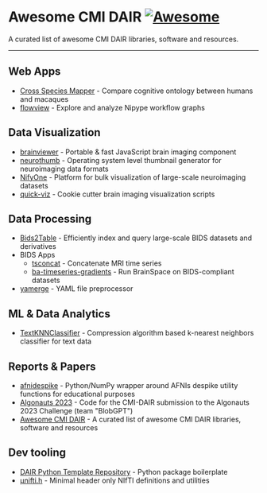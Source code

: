 # Awesome CMI DAIR [![Awesome](https://cdn.rawgit.com/sindresorhus/awesome/d7305f38d29fed78fa85652e3a63e154dd8e8829/media/badge.svg)](https://github.com/sindresorhus/awesome)

A curated list of awesome CMI DAIR libraries, software and resources.

---

## Web Apps
* [Cross Species Mapper](https://github.com/cmi-dair/cross-species-mapper) - Compare cognitive ontology between humans and macaques
* [flowview](https://github.com/cmi-dair/flowview) - Explore and analyze Nipype workflow graphs

## Data Visualization
* [brainviewer](https://github.com/cmi-dair/brainviewer) - Portable & fast JavaScript brain imaging component
* [neurothumb](https://github.com/cmi-dair/neurothumb) - Operating system level thumbnail generator for neuroimaging data formats
* [NifyOne](https://github.com/cmi-dair/niftyone) - Platform for bulk visualization of large-scale neuroimaging datasets
* [quick-viz](https://github.com/cmi-dair/quick-viz) - Cookie cutter brain imaging visualization scripts

## Data Processing
* [Bids2Table](https://github.com/cmi-dair/bids2table) - Efficiently index and query large-scale BIDS datasets and derivatives
* BIDS Apps
  * [tsconcat](https://github.com/cmi-dair/tsconcat) - Concatenate MRI time series
  * [ba-timeseries-gradients](https://github.com/cmi-dair/ba-timeseries-gradients) - Run BrainSpace on BIDS-compliant datasets
* [yamerge](https://github.com/cmi-dair/yamerge) - YAML file preprocessor

## ML & Data Analytics
* [TextKNNClassifier](https://github.com/cmi-dair/text-knnassifier) - Compression algorithm based k-nearest neighbors classifier for text data

## Reports & Papers
* [afnidespike](https://github.com/cmi-dair/afni-despike-py) - Python/NumPy wrapper around AFNIs despike utility functions for educational purposes
* [Algonauts 2023](https://github.com/cmi-dair/algonauts23) - Code for the CMI-DAIR submission to the Algonauts 2023 Challenge (team "BlobGPT")
* [Awesome CMI DAIR](https://github.com/cmi-dair/awesome-dair) - A curated list of awesome CMI DAIR libraries, software and resources

## Dev tooling
* [DAIR Python Template Repository](https://github.com/cmi-dair/template-python-repository) - Python package boilerplate
* [&#956;nifti.h](https://github.com/cmi-dair/unifti) - Minimal header only NIfTI definitions and utilities
